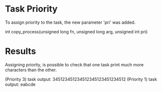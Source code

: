 # Task Priority

To assign priority to the task, the new parameter 'pri' was added.

int copy_process(unsigned long fn, unsigned long arg, unsigned int pri) 

# Results

Assigning priority, is possible to check that one task print much more characters than the other.

(Priority 3) task output: 345123451234512345123451234512 
(Priority 1) task output: eabcde 

